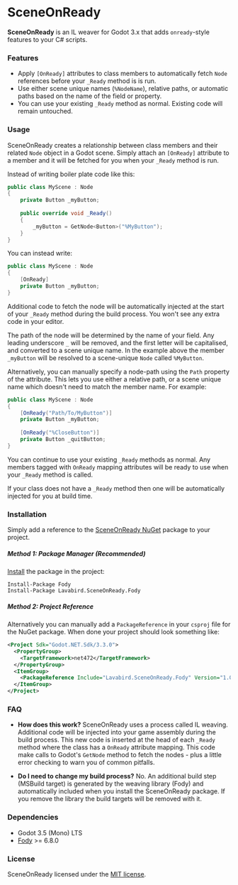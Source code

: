 
# SceneOnReady

**SceneOnReady** is an IL weaver for Godot 3.x that adds `onready`-style features to your C# scripts.

### Features

* Apply `[OnReady]` attributes to class members to automatically fetch `Node` references before your `_Ready` method is is run.
* Use either scene unique names (`%NodeName`), relative paths, or automatic paths based on the name of the field or property.
* You can use your existing `_Ready` method as normal. Existing code will remain untouched.

### Usage

SceneOnReady creates a relationship between class members and their related `Node` object in a Godot scene. Simply attach an `[OnReady]` attribute to a member and it will be fetched for you when your `_Ready` method is run.

Instead of writing boiler plate code like this:
```cs
public class MyScene : Node
{
	private Button _myButton;
	
	public override void _Ready()
	{
		_myButton = GetNode<Button>("%MyButton");
	}
}
```

You can instead write:

```cs
public class MyScene : Node
{
	[OnReady]
	private Button _myButton;
}
```

Additional code to fetch the node will be automatically injected at the start of your `_Ready` method during the build process. You won't see any extra code in your editor. 

The path of the node will be determined by the name of your field. Any leading underscore `_` will be removed, and the first letter will be capitalised, and converted to a scene unique name. In the example above the member `_myButton` will be resolved to a scene-unique `Node` called `%MyButton`.

Alternatively, you can manually specify a node-path using the `Path` property of the attribute. This lets you use either a relative path, or a scene unique name which doesn't need to match the member name. For example:

```cs
public class MyScene : Node
{
	[OnReady("Path/To/MyButton")]
	private Button _myButton;
	
	[OnReady("%CloseButton")]
	private Button _quitButton;
}
```

You can continue to use your existing `_Ready` methods as normal. Any members tagged with `OnReady` mapping attributes will be ready to use when your `_Ready` method is called. 

If your class does not have a `_Ready` method then one will be automatically injected for you at build time.

### Installation

Simply add a reference to the [SceneOnReady NuGet](https://www.nuget.org/packages/Lavabird.SceneOnReady.Fody) package to your project.

##### Method 1: Package Manager (Recommended)

[Install](https://docs.microsoft.com/en-us/nuget/tools/ps-ref-install-package)  the package in the project:

```
Install-Package Fody
Install-Package Lavabird.SceneOnReady.Fody
```

##### Method 2: Project Reference
Alternatively you can manually add a `PackageReference` in your `csproj` file for the NuGet package. When done your project should look something like:
```xml
<Project Sdk="Godot.NET.Sdk/3.3.0">
  <PropertyGroup>
    <TargetFramework>net472</TargetFramework>
  </PropertyGroup>
  <ItemGroup>
    <PackageReference Include="Lavabird.SceneOnReady.Fody" Version="1.0.0" />
  </ItemGroup>
</Project>
```

### FAQ

 - **How does this work?**
 SceneOnReady uses a process called IL weaving. Additional code will be injected into your game assembly during the build process. This new code is inserted at the head of each `_Ready` method where the class has a `OnReady` attribute mapping. This code make calls to Godot's `GetNode` method to fetch the nodes - plus a little error checking to warn you of common pitfalls.
 * **Do I need to change my build process?**
No. An additional build step (MSBuild target) is generated by the weaving library (Fody) and automatically included when you install the SceneOnReady package. If you remove the library the build targets will be removed with it.
 

### Dependencies

-   Godot 3.5 (Mono) LTS
-   [Fody](https://github.com/Fody/Fody) >= 6.8.0

### License

SceneOnReady licensed under the [MIT license](LICENSE).